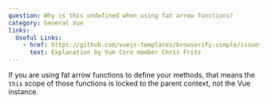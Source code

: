 ```yaml
---
question: Why is this undefined when using fat arrow functions?
category: General Vue
links:
  Useful Links:
    - href: https://github.com/vuejs-templates/browserify-simple/issues/6#issuecomment-214003282
      text: Explanation by Vue Core member Chris Fritz
---
```


If you are using fat arrow functions to define your methods, that means the `this` scope of those functions is locked to the parent context, not the Vue instance.
